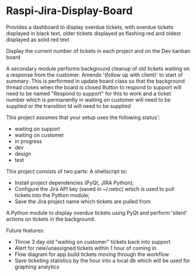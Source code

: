 # Raspi-Jira-Display-Board

Provides a dashboard to display overdue tickets, with overdue tickets displayed in black text, older tickets displayed as flashing red and oldest displayed as solid red text

Display the current number of tickets in each project and on the Dev kanban board

A secondary module performs background cleanup of old tickets waiting on a response from the customer.
Amends '(follow up with client)' to start of summary.
This is performed in update board class so that the background thread closes when the board is closed
Button to respond to support will need to be named "Respond to support" for this to work and a ticket number which is permanently in waiting on customer will need to be supplied or the transition Id will need to be supplied

This project assumes that your setup uses the following status':
* waiting on support
* waiting on customer
* in progress
* dev
* design
* test

This project consists of two parts: 
A shellscript to:
* Install project dependencies (PyQt, JIRA Python);
* Configure the Jira API key (saved in ~/.netrc) which is used to pull tickets into the Python module;
* Save the Jira project name which tickets are pulled from

A Python module to display overdue tickets using PyQt and perform 'silent' actions on tickets in the background.

Future features:
* Throw 3 day old "waiting on customer" tickets back into support
* Alert for new/unassigned tickets within 1 hour of coming in
* Flow diagram for app build tickets moving through the workflow
* Save ticketing statistics by the hour into a local db which will be used for graphing analytics

